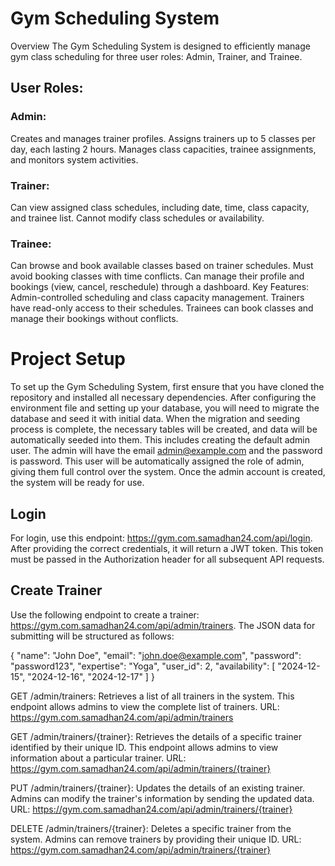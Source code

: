 
# Gym Scheduling System
Overview
The Gym Scheduling System is designed to efficiently manage gym class scheduling for three user roles: Admin, Trainer, and Trainee.

## User Roles:
### Admin:

Creates and manages trainer profiles.
Assigns trainers up to 5 classes per day, each lasting 2 hours.
Manages class capacities, trainee assignments, and monitors system activities.

### Trainer:

Can view assigned class schedules, including date, time, class capacity, and trainee list.
Cannot modify class schedules or availability.

### Trainee:

Can browse and book available classes based on trainer schedules.
Must avoid booking classes with time conflicts.
Can manage their profile and bookings (view, cancel, reschedule) through a dashboard.
Key Features:
Admin-controlled scheduling and class capacity management.
Trainers have read-only access to their schedules.
Trainees can book classes and manage their bookings without conflicts.

# Project Setup
To set up the Gym Scheduling System, first ensure that you have cloned the repository and installed all necessary dependencies. After configuring the environment file and setting up your database, you will need to migrate the database and seed it with initial data. When the migration and seeding process is complete, the necessary tables will be created, and data will be automatically seeded into them. This includes creating the default admin user. The admin will have the email admin@example.com and the password is password. This user will be automatically assigned the role of admin, giving them full control over the system. Once the admin account is created, the system will be ready for use.

## Login
For login, use this endpoint: https://gym.com.samadhan24.com/api/login. After providing the correct credentials, it will return a JWT token. This token must be passed in the Authorization header for all subsequent API requests.

## Create Trainer
Use the following endpoint to create a trainer: https://gym.com.samadhan24.com/api/admin/trainers. The JSON data for submitting will be structured as follows:

{ "name": "John Doe", "email": "john.doe@example.com", "password": "password123", "expertise": "Yoga", "user_id": 2, "availability": [ "2024-12-15", "2024-12-16", "2024-12-17" ] }

GET /admin/trainers: Retrieves a list of all trainers in the system. This endpoint allows admins to view the complete list of trainers.
URL: https://gym.com.samadhan24.com/api/admin/trainers

GET /admin/trainers/{trainer}: Retrieves the details of a specific trainer identified by their unique ID. This endpoint allows admins to view information about a particular trainer.
URL: https://gym.com.samadhan24.com/api/admin/trainers/{trainer}

PUT /admin/trainers/{trainer}: Updates the details of an existing trainer. Admins can modify the trainer's information by sending the updated data.
URL: https://gym.com.samadhan24.com/api/admin/trainers/{trainer}

DELETE /admin/trainers/{trainer}: Deletes a specific trainer from the system. Admins can remove trainers by providing their unique ID.
URL: https://gym.com.samadhan24.com/api/admin/trainers/{trainer}


